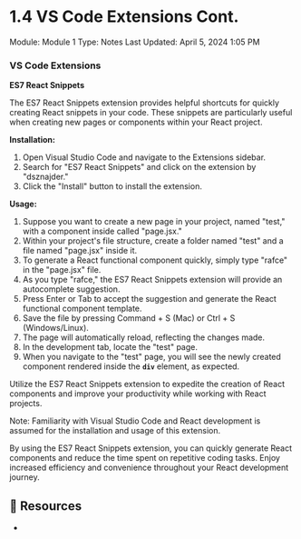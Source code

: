 # 1.4 VS Code Extensions Cont.

Module: Module 1
Type: Notes
Last Updated: April 5, 2024 1:05 PM

### **VS Code Extensions**

**ES7 React Snippets**

The ES7 React Snippets extension provides helpful shortcuts for quickly creating React snippets in your code. These snippets are particularly useful when creating new pages or components within your React project.

**Installation:**

1. Open Visual Studio Code and navigate to the Extensions sidebar.
2. Search for "ES7 React Snippets" and click on the extension by "dsznajder."
3. Click the "Install" button to install the extension.

**Usage:**

1. Suppose you want to create a new page in your project, named "test," with a component inside called "page.jsx."
2. Within your project's file structure, create a folder named "test" and a file named "page.jsx" inside it.
3. To generate a React functional component quickly, simply type "rafce" in the "page.jsx" file.
4. As you type "rafce," the ES7 React Snippets extension will provide an autocomplete suggestion.
5. Press Enter or Tab to accept the suggestion and generate the React functional component template.
6. Save the file by pressing Command + S (Mac) or Ctrl + S (Windows/Linux).
7. The page will automatically reload, reflecting the changes made.
8. In the development tab, locate the "test" page.
9. When you navigate to the "test" page, you will see the newly created component rendered inside the **`div`** element, as expected.

Utilize the ES7 React Snippets extension to expedite the creation of React components and improve your productivity while working with React projects.

Note: Familiarity with Visual Studio Code and React development is assumed for the installation and usage of this extension.

By using the ES7 React Snippets extension, you can quickly generate React components and reduce the time spent on repetitive coding tasks. Enjoy increased efficiency and convenience throughout your React development journey.

## 📄 Resources

-